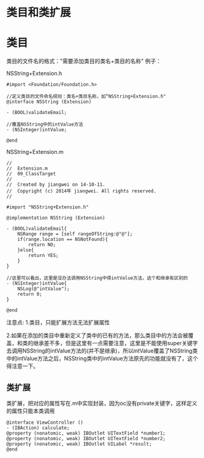 # 类目和类扩展

# 类目

类目的文件名的格式："需要添加类目的类名+类目的名称"
例子：

NSString+Extension.h

```
#import <Foundation/Foundation.h>  

//定义类目的文件命名规则：类名+类目名称，如“NSString+Extension.h"  
@interface NSString (Extension)  

- (BOOL)validateEmail;  

//覆盖NSString中的intValue方法  
- (NSInteger)intValue;  

@end 
```

NSString+Extension.m

```
//
//  Extension.m
//  09_ClassTarget
//
//  Created by jiangwei on 14-10-11.
//  Copyright (c) 2014年 jiangwei. All rights reserved.
//

#import "NSString+Extension.h"

@implementation NSString (Extension)

- (BOOL)validateEmail{
    NSRange range = [self rangeOfString:@"@"];
    if(range.location == NSNotFound){
        return NO;
    }else{
        return YES;
    }
}

//这里可以看出，这里是没办法调用NSString中得intValue方法，这个和继承有区别的
- (NSInteger)intValue{
    NSLog(@"intValue");
    return 0;
}

@end
```

注意点:
1.类目，只能扩展方法无法扩展属性

2.如果在添加的类目中重新定义了类中的已有的方法，那么类目中的方法会被覆盖，和类的继承差不多，但是这里有一点需要注意，这里是不能使用super关键字去调用NSString的intValue方法的\(并不是继承\)，所以intValue覆盖了NSString类中的intValue方法之后，NSString类中的intValue方法原先的功能就没有了，这个得注意一下。

## 类扩展

类扩展，把对应的属性写在.m中实现封装，因为oc没有private关键字，这样定义的属性只能本类调用

```
@interface ViewController ()
- (IBAction) calculate;
@property (nonatomic, weak) IBOutlet UITextField *number1;
@property (nonatomic, weak) IBOutlet UITextField *number2;
@property (nonatomic, weak) IBOutlet UILabel *result;
@end
```

